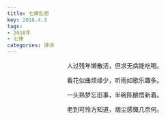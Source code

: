 ```yaml
---
title: 七律乱想
key: 2018.4.3
tags: 
- 2018年 
- 七律
categories: 律诗
---
```


<p align="center">人过残年懒散活，但求无病能吃喝。
</p>
<p align="center">看花似曲烦缘少，听雨如歌乐趣多。
</p>
<p align="center">一头熟梦忘旧事，半碗陈酿悟新着。
</p>
<p align="center">老到可怜方知道，烟尘感慨几奈何。
</p>
